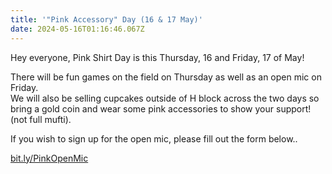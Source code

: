 ```yaml
---
title: '"Pink Accessory" Day (16 & 17 May)'
date: 2024-05-16T01:16:46.067Z
---
```

Hey everyone, Pink Shirt Day is this Thursday, 16 and Friday, 17 of May!  

There will be fun games on the field on Thursday as well as an open mic on Friday.  
We will also be selling cupcakes outside of H block across the two days so bring a gold coin and wear some pink accessories to show your support! (not full mufti).  

If you wish to sign up for the open mic, please fill out the form below..  

[bit.ly/PinkOpenMic](https://docs.google.com/forms/d/e/1FAIpQLSfgaBb75_MZRDcx_hKmSl5h9PoW2Fz9hyr2XgafOva394DHTQ/viewform)